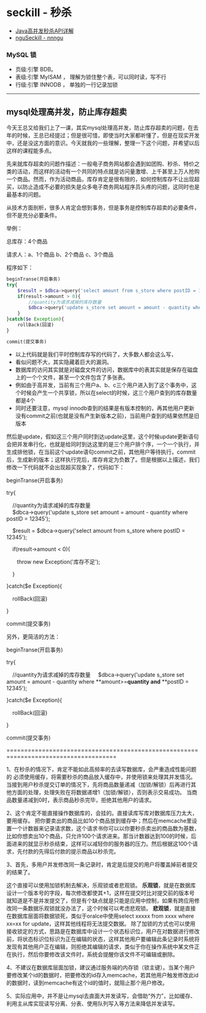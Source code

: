# seckill -  秒杀

- [Java高并发秒杀API详解][0cae71e5]
- [nguSeckill - nnngu][22f4ef5e]



### MySQL 锁
- 页级:引擎 BDB。
- 表级:引擎 MyISAM ， 理解为锁住整个表，可以同时读，写不行
- 行级:引擎 INNODB ， 单独的一行记录加锁


----

## mysql处理高并发，防止库存超卖

今天王总又给我们上了一课，其实mysql处理高并发，防止库存超卖的问题，在去年的时候，王总已经提过；但是很可惜，即使当时大家都听懂了，但是在现实开发中，还是没这方面的意识。今天就我的一些理解，整理一下这个问题，并希望以后这样的课程能多点。

先来就库存超卖的问题作描述：一般电子商务网站都会遇到如团购、秒杀、特价之类的活动，而这样的活动有一个共同的特点就是访问量激增、上千甚至上万人抢购一个商品。然而，作为活动商品，库存肯定是很有限的，如何控制库存不让出现超买，以防止造成不必要的损失是众多电子商务网站程序员头疼的问题，这同时也是最基本的问题。

从技术方面剖析，很多人肯定会想到事务，但是事务是控制库存超卖的必要条件，但不是充分必要条件。

举例：

总库存：4个商品

请求人：a、1个商品 b、2个商品 c、3个商品


程序如下：


```php
beginTranse(开启事务)
try{
    $result = $dbca->query('select amount from s_store where postID = 12345');
    if(result->amount > 0){
        //quantity为请求减掉的库存数量
        $dbca->query('update s_store set amount = amount - quantity where postID = 12345');
    }
}catch($e Exception){
    rollBack(回滚)
}

commit(提交事务)
```

- 以上代码就是我们平时控制库存写的代码了，大多数人都会这么写，
- 看似问题不大，其实隐藏着巨大的漏洞。
- 数据库的访问其实就是对磁盘文件的访问，数据库中的表其实就是保存在磁盘上的一个个文件，甚至一个文件包含了多张表。
- 例如由于高并发，当前有三个用户a、b、c三个用户进入到了这个事务中，这个时候会产生一个共享锁，所以在select的时候，这三个用户查到的库存数量都是4个
- 同时还要注意，mysql innodb查到的结果是有版本控制的，再其他用户更新没有commit之前(也就是没有产生新版本之前)，当前用户查到的结果依然是旧版本

然后是update，假如这三个用户同时到达update这里，这个时候update更新语句会把并发串行化，也就是给同时到达这里的是三个用户排个序，一个一个执行，并生成排他锁，在当前这个update语句commit之前，其他用户等待执行，commit后，生成新的版本；这样执行完后，库存肯定为负数了。但是根据以上描述，我们修改一下代码就不会出现超买现象了，代码如下：

beginTranse(开启事务)

try{

    //quantity为请求减掉的库存数量  
    $dbca->query('update s_store set amount = amount - quantity where postID = 12345');

    $result = $dbca->query('select amount from s_store where postID = 12345');

    if(result->amount < 0){

       throw new Exception('库存不足');


    }


}catch($e Exception){

    rollBack(回滚)


}


commit(提交事务)




另外，更简洁的方法：

beginTranse(开启事务)

try{

    //quantity为请求减掉的库存数量
    $dbca->query('update s_store set amount = amount - quantity where **amount>=****quantity and**** **postID = 12345');

}catch($e Exception){

    rollBack(回滚)


}


commit(提交事务)




=====================================================================================

1、在秒杀的情况下，肯定不能如此高频率的去读写数据库，会严重造成性能问题的
必须使用缓存，将需要秒杀的商品放入缓存中，并使用锁来处理其并发情况。当接到用户秒杀提交订单的情况下，先将商品数量递减（加锁/解锁）后再进行其他方面的处理，处理失败在将数据递增1（加锁/解锁），否则表示交易成功。
当商品数量递减到0时，表示商品秒杀完毕，拒绝其他用户的请求。





2、这个肯定不能直接操作数据库的，会挂的。直接读库写库对数据库压力太大，要用缓存。
把你要卖出的商品比如10个商品放到缓存中；然后在memcache里设置一个计数器来记录请求数，这个请求书你可以以你要秒杀卖出的商品数为基数，比如你想卖出10个商品，只允许100个请求进来。那当计数器达到100的时候，后面进来的就显示秒杀结束，这样可以减轻你的服务器的压力。然后根据这100个请求，先付款的先得后付款的提示商品以秒杀完。




3、首先，多用户并发修改同一条记录时，肯定是后提交的用户将覆盖掉前者提交的结果了。

这个直接可以使用加锁机制去解决，乐观锁或者悲观锁。
**乐观锁**，就是在数据库设计一个版本号的字段，每次修改都使其+1，这样在提交时比对提交前的版本号就知道是不是并发提交了，但是有个缺点就是只能是应用中控制，如果有跨应用修改同一条数据乐观锁就没办法了，这个时候可以考虑悲观锁。
**悲观锁**，就是直接在数据库层面将数据锁死，类似于oralce中使用select xxxxx from xxxx where xx=xx for update，这样其他线程将无法提交数据。
除了加锁的方式也可以使用接收锁定的方式，思路是在数据库中设计一个状态标识位，用户在对数据进行修改前，将状态标识位标识为正在编辑的状态，这样其他用户要编辑此条记录时系统将发现有其他用户正在编辑，则拒绝其编辑的请求，类似于你在操作系统中某文件正在执行，然后你要修改该文件时，系统会提醒你该文件不可编辑或删除。




4、不建议在数据库层面加锁，建议通过服务端的内存锁（锁主键）。当某个用户要修改某个id的数据时，把要修改的id存入memcache，若其他用户触发修改此id的数据时，读到memcache有这个id的值时，就阻止那个用户修改。




5、实际应用中，并不是让mysql去直面大并发读写，会借助“外力”，比如缓存、利用主从库实现读写分离、分表、使用队列写入等方法来降低并发读写。





  [0cae71e5]: http://www.qingpingshan.com/m/view.php?aid=342999 "清屏网"
  [22f4ef5e]: https://github.com/nnngu/nguSeckill "github"
